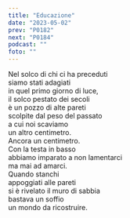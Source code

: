 ```yaml
---
title: "Educazione"
date: "2023-05-02"
prev: "P0182"
next: "P0184"
podcast: ""
foto: ""
---
```


Nel solco di chi ci ha preceduti  
siamo stati adagiati  
in quel primo giorno di luce,  
il solco pestato dei secoli  
è un pozzo di alte pareti  
scolpite dal peso del passato  
a cui noi scaviamo   
un altro centimetro.  
Ancora un centimetro.  
Con la testa in basso  
abbiamo imparato a non lamentarci  
ma mai ad amarci.  
Quando stanchi  
appoggiati alle pareti  
si è rivelato il muro di sabbia  
bastava un soffio  
un mondo da ricostruire.
